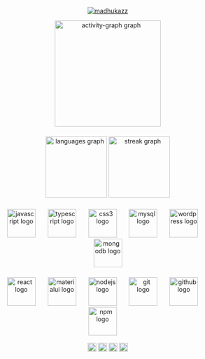 <article class="markdown-body entry-content container-lg f5" itemprop="text"><div align="center" dir="auto">

<p align="center" dir="auto"> <a target="_blank" rel="noopener noreferrer nofollow" href="https://camo.githubusercontent.com/1ff2cf293a7f3c2d5988e64bb78eeb2ace84358fe21e54a3e4e5d3c68c45b35d/68747470733a2f2f6b6f6d617265762e636f6d2f67687076632f3f757365726e616d653d7363617231313039266c6162656c3d50726f66696c65253230766965777326636f6c6f723d306537356236267374796c653d666c6174"><img src="https://camo.githubusercontent.com/1ff2cf293a7f3c2d5988e64bb78eeb2ace84358fe21e54a3e4e5d3c68c45b35d/68747470733a2f2f6b6f6d617265762e636f6d2f67687076632f3f757365726e616d653d7363617231313039266c6162656c3d50726f66696c65253230766965777326636f6c6f723d306537356236267374796c653d666c6174" alt="madhukazz" data-canonical-src="https://komarev.com/ghpvc/?username=madhukazz&amp;label=Profile%20views&amp;color=0e75b6&amp;style=flat" style="max-width: 100%;"></a> </p>

  
  <a target="_blank" rel="noopener noreferrer nofollow" href="https://camo.githubusercontent.com/65b7ae8182fafcd1a33590b34268b5c6cad82fa354d19908c223d95f30d76a2e/68747470733a2f2f6769746875622d726561646d652d61637469766974792d67726170682e76657263656c2e6170702f67726170683f757365726e616d653d4268617468697961507261736164267261646975733d3136267468656d653d67727576626f7826617265613d74727565266f726465723d3526686964655f626f726465723d7472756526686964655f7469746c653d74727565"><img src="https://camo.githubusercontent.com/65b7ae8182fafcd1a33590b34268b5c6cad82fa354d19908c223d95f30d76a2e/68747470733a2f2f6769746875622d726561646d652d61637469766974792d67726170682e76657263656c2e6170702f67726170683f757365726e616d653d4268617468697961507261736164267261646975733d3136267468656d653d67727576626f7826617265613d74727565266f726465723d3526686964655f626f726465723d7472756526686964655f7469746c653d74727565" height="242" alt="activity-graph graph" data-canonical-src="https://github-readme-activity-graph.vercel.app/graph?username=madhukazz&amp;radius=16&amp;theme=gruvbox&amp;area=true&amp;order=5&amp;hide_border=true&amp;hide_title=true" style="max-width: 100%;"></a>
</div>
<h3 dir="auto"></h3>
<div align="center" dir="auto">
  <a target="_blank" rel="noopener noreferrer nofollow" href="https://camo.githubusercontent.com/637f136b7bd4da0c91266832ba9c63e8c8987f5b2255896553eb02ce11e9d4c3/68747470733a2f2f6769746875622d726561646d652d73746174732e76657263656c2e6170702f6170692f746f702d6c616e67733f757365726e616d653d4268617468697961507261736164266c6f63616c653d656e26686964655f7469746c653d74727565266c61796f75743d636f6d7061637426636172645f77696474683d333230266c616e67735f636f756e743d35267468656d653d67727576626f7826686964655f626f726465723d74727565266f726465723d32"><img src="https://camo.githubusercontent.com/637f136b7bd4da0c91266832ba9c63e8c8987f5b2255896553eb02ce11e9d4c3/68747470733a2f2f6769746875622d726561646d652d73746174732e76657263656c2e6170702f6170692f746f702d6c616e67733f757365726e616d653d4268617468697961507261736164266c6f63616c653d656e26686964655f7469746c653d74727565266c61796f75743d636f6d7061637426636172645f77696474683d333230266c616e67735f636f756e743d35267468656d653d67727576626f7826686964655f626f726465723d74727565266f726465723d32" height="140" alt="languages graph" data-canonical-src="https://github-readme-stats.vercel.app/api/top-langs?username=madhukazz&amp;locale=en&amp;hide_title=true&amp;layout=compact&amp;card_width=320&amp;langs_count=5&amp;theme=gruvbox&amp;hide_border=true&amp;order=2" style="max-width: 100%;"></a>
  <a target="_blank" rel="noopener noreferrer nofollow" href="https://camo.githubusercontent.com/4feebd2aa5933a4c13f7e6b53cfbe2a9c127154b96d1e920038aa29d190b5aae/68747470733a2f2f73747265616b2d73746174732e64656d6f6c61622e636f6d3f757365723d4268617468697961507261736164266c6f63616c653d656e266d6f64653d6461696c79267468656d653d67727576626f7826686964655f626f726465723d7472756526626f726465725f7261646975733d35266f726465723d33"><img src="https://camo.githubusercontent.com/4feebd2aa5933a4c13f7e6b53cfbe2a9c127154b96d1e920038aa29d190b5aae/68747470733a2f2f73747265616b2d73746174732e64656d6f6c61622e636f6d3f757365723d4268617468697961507261736164266c6f63616c653d656e266d6f64653d6461696c79267468656d653d67727576626f7826686964655f626f726465723d7472756526626f726465725f7261646975733d35266f726465723d33" height="140" alt="streak graph" data-canonical-src="https://streak-stats.demolab.com?user=madhukazz&amp;locale=en&amp;mode=daily&amp;theme=gruvbox&amp;hide_border=true&amp;border_radius=5&amp;order=3" style="max-width: 100%;"></a>
</div>
<h3 dir="auto"></h3>
<div align="center" dir="auto">
  <a target="_blank" rel="noopener noreferrer nofollow" href="https://camo.githubusercontent.com/16bbe3c62e06c0099a8bd86816b7993b3eb49d8cd21eb74c7bff7db7dc3787b7/68747470733a2f2f63646e2e6a7364656c6976722e6e65742f67682f64657669636f6e732f64657669636f6e2f69636f6e732f6a6176617363726970742f6a6176617363726970742d6f726967696e616c2e737667"><img src="https://camo.githubusercontent.com/16bbe3c62e06c0099a8bd86816b7993b3eb49d8cd21eb74c7bff7db7dc3787b7/68747470733a2f2f63646e2e6a7364656c6976722e6e65742f67682f64657669636f6e732f64657669636f6e2f69636f6e732f6a6176617363726970742f6a6176617363726970742d6f726967696e616c2e737667" height="65" alt="javascript logo" data-canonical-src="https://cdn.jsdelivr.net/gh/devicons/devicon/icons/javascript/javascript-original.svg" style="max-width: 100%;"></a>
  <a target="_blank" rel="noopener noreferrer" href=""><img width="20" style="max-width: 100%;"></a>
  <a target="_blank" rel="noopener noreferrer nofollow" href="https://camo.githubusercontent.com/4478f70ad623b56fecc3f4f26be3bd2cbbfed80dc7d9a1b0492aa60fb79371f6/68747470733a2f2f63646e2e6a7364656c6976722e6e65742f67682f64657669636f6e732f64657669636f6e2f69636f6e732f747970657363726970742f747970657363726970742d6f726967696e616c2e737667"><img src="https://camo.githubusercontent.com/4478f70ad623b56fecc3f4f26be3bd2cbbfed80dc7d9a1b0492aa60fb79371f6/68747470733a2f2f63646e2e6a7364656c6976722e6e65742f67682f64657669636f6e732f64657669636f6e2f69636f6e732f747970657363726970742f747970657363726970742d6f726967696e616c2e737667" height="65" alt="typescript logo" data-canonical-src="https://cdn.jsdelivr.net/gh/devicons/devicon/icons/typescript/typescript-original.svg" style="max-width: 100%;"></a>
  <a target="_blank" rel="noopener noreferrer" href=""><img width="20" style="max-width: 100%;"></a>
  <a target="_blank" rel="noopener noreferrer nofollow" href="https://camo.githubusercontent.com/0da944f181647261c840e34b20ed7e3ca44ddc150869c6ea550cf98d06c81a37/68747470733a2f2f63646e2e6a7364656c6976722e6e65742f67682f64657669636f6e732f64657669636f6e2f69636f6e732f637373332f637373332d6f726967696e616c2e737667"><img src="https://camo.githubusercontent.com/0da944f181647261c840e34b20ed7e3ca44ddc150869c6ea550cf98d06c81a37/68747470733a2f2f63646e2e6a7364656c6976722e6e65742f67682f64657669636f6e732f64657669636f6e2f69636f6e732f637373332f637373332d6f726967696e616c2e737667" height="65" alt="css3 logo" data-canonical-src="https://cdn.jsdelivr.net/gh/devicons/devicon/icons/css3/css3-original.svg" style="max-width: 100%;"></a>
  <a target="_blank" rel="noopener noreferrer" href=""><img width="20" style="max-width: 100%;"></a>
  <a target="_blank" rel="noopener noreferrer nofollow" href="https://camo.githubusercontent.com/5e956ea0943b5a05092e94d7376582051e61fe84af215ad6e35334a2d61b658a/68747470733a2f2f63646e2e6a7364656c6976722e6e65742f67682f64657669636f6e732f64657669636f6e2f69636f6e732f6d7973716c2f6d7973716c2d6f726967696e616c2e737667"><img src="https://camo.githubusercontent.com/5e956ea0943b5a05092e94d7376582051e61fe84af215ad6e35334a2d61b658a/68747470733a2f2f63646e2e6a7364656c6976722e6e65742f67682f64657669636f6e732f64657669636f6e2f69636f6e732f6d7973716c2f6d7973716c2d6f726967696e616c2e737667" height="65" alt="mysql logo" data-canonical-src="https://cdn.jsdelivr.net/gh/devicons/devicon/icons/mysql/mysql-original.svg" style="max-width: 100%;"></a>
  <a target="_blank" rel="noopener noreferrer" href=""><img width="20" style="max-width: 100%;"></a>
  <a target="_blank" rel="noopener noreferrer nofollow" href="https://camo.githubusercontent.com/50b7822f6c9a961506cac1fa40fe780d2672a3bd93a4820a3f48f0175dbec65f/68747470733a2f2f63646e2e6a7364656c6976722e6e65742f67682f64657669636f6e732f64657669636f6e2f69636f6e732f776f726470726573732f776f726470726573732d6f726967696e616c2e737667"><img src="https://camo.githubusercontent.com/50b7822f6c9a961506cac1fa40fe780d2672a3bd93a4820a3f48f0175dbec65f/68747470733a2f2f63646e2e6a7364656c6976722e6e65742f67682f64657669636f6e732f64657669636f6e2f69636f6e732f776f726470726573732f776f726470726573732d6f726967696e616c2e737667" height="65" alt="wordpress logo" data-canonical-src="https://cdn.jsdelivr.net/gh/devicons/devicon/icons/wordpress/wordpress-original.svg" style="max-width: 100%;"></a>
  <a target="_blank" rel="noopener noreferrer" href=""><img width="20" style="max-width: 100%;"></a>
  <a target="_blank" rel="noopener noreferrer nofollow" href="https://camo.githubusercontent.com/20039163b76f7278f3f309c82d7a6f7ab56d560ed0b8f5623805c8399a0ed098/68747470733a2f2f63646e2e6a7364656c6976722e6e65742f67682f64657669636f6e732f64657669636f6e2f69636f6e732f6d6f6e676f64622f6d6f6e676f64622d6f726967696e616c2e737667"><img src="https://camo.githubusercontent.com/20039163b76f7278f3f309c82d7a6f7ab56d560ed0b8f5623805c8399a0ed098/68747470733a2f2f63646e2e6a7364656c6976722e6e65742f67682f64657669636f6e732f64657669636f6e2f69636f6e732f6d6f6e676f64622f6d6f6e676f64622d6f726967696e616c2e737667" height="65" alt="mongodb logo" data-canonical-src="https://cdn.jsdelivr.net/gh/devicons/devicon/icons/mongodb/mongodb-original.svg" style="max-width: 100%;"></a>
</div>
<h3 dir="auto"></h3>
<div align="center" dir="auto">
  <a target="_blank" rel="noopener noreferrer nofollow" href="https://camo.githubusercontent.com/aed5f69c00ea3fd8c8bc70b89d236efae340eb3024526fd11bcba51c80c4aa40/68747470733a2f2f63646e2e6a7364656c6976722e6e65742f67682f64657669636f6e732f64657669636f6e2f69636f6e732f72656163742f72656163742d6f726967696e616c2e737667"><img src="https://camo.githubusercontent.com/aed5f69c00ea3fd8c8bc70b89d236efae340eb3024526fd11bcba51c80c4aa40/68747470733a2f2f63646e2e6a7364656c6976722e6e65742f67682f64657669636f6e732f64657669636f6e2f69636f6e732f72656163742f72656163742d6f726967696e616c2e737667" height="65" alt="react logo" data-canonical-src="https://cdn.jsdelivr.net/gh/devicons/devicon/icons/react/react-original.svg" style="max-width: 100%;"></a>
  <a target="_blank" rel="noopener noreferrer" href=""><img width="20" style="max-width: 100%;"></a>
  <a target="_blank" rel="noopener noreferrer nofollow" href="https://camo.githubusercontent.com/9409b2680c5899cffc5799aeb103346589a25b59d9d5a899f9c93263a16f25ac/68747470733a2f2f63646e2e6a7364656c6976722e6e65742f67682f64657669636f6e732f64657669636f6e2f69636f6e732f6d6174657269616c75692f6d6174657269616c75692d6f726967696e616c2e737667"><img src="https://camo.githubusercontent.com/9409b2680c5899cffc5799aeb103346589a25b59d9d5a899f9c93263a16f25ac/68747470733a2f2f63646e2e6a7364656c6976722e6e65742f67682f64657669636f6e732f64657669636f6e2f69636f6e732f6d6174657269616c75692f6d6174657269616c75692d6f726967696e616c2e737667" height="65" alt="materialui logo" data-canonical-src="https://cdn.jsdelivr.net/gh/devicons/devicon/icons/materialui/materialui-original.svg" style="max-width: 100%;"></a>
    <a target="_blank" rel="noopener noreferrer" href=""><img width="20" style="max-width: 100%;"></a>
  <a target="_blank" rel="noopener noreferrer nofollow" href="https://camo.githubusercontent.com/2cde166000bd4271614ef8c0a7e435af8a087c05f4d5a36f1945663d363bd463/68747470733a2f2f63646e2e6a7364656c6976722e6e65742f67682f64657669636f6e732f64657669636f6e2f69636f6e732f6e6f64656a732f6e6f64656a732d6f726967696e616c2e737667"><img src="https://camo.githubusercontent.com/2cde166000bd4271614ef8c0a7e435af8a087c05f4d5a36f1945663d363bd463/68747470733a2f2f63646e2e6a7364656c6976722e6e65742f67682f64657669636f6e732f64657669636f6e2f69636f6e732f6e6f64656a732f6e6f64656a732d6f726967696e616c2e737667" height="65" alt="nodejs logo" data-canonical-src="https://cdn.jsdelivr.net/gh/devicons/devicon/icons/nodejs/nodejs-original.svg" style="max-width: 100%;"></a>
  <a target="_blank" rel="noopener noreferrer" href=""><img width="20" style="max-width: 100%;"></a>
  <a target="_blank" rel="noopener noreferrer nofollow" href="https://camo.githubusercontent.com/38827655e1ae0e1518d635ad89e8aa46b7f977c795952245c36a2d58064f1803/68747470733a2f2f63646e2e6a7364656c6976722e6e65742f67682f64657669636f6e732f64657669636f6e2f69636f6e732f6769742f6769742d6f726967696e616c2e737667"><img src="https://camo.githubusercontent.com/38827655e1ae0e1518d635ad89e8aa46b7f977c795952245c36a2d58064f1803/68747470733a2f2f63646e2e6a7364656c6976722e6e65742f67682f64657669636f6e732f64657669636f6e2f69636f6e732f6769742f6769742d6f726967696e616c2e737667" height="65" alt="git logo" data-canonical-src="https://cdn.jsdelivr.net/gh/devicons/devicon/icons/git/git-original.svg" style="max-width: 100%;"></a>
  <a target="_blank" rel="noopener noreferrer" href=""><img width="20" style="max-width: 100%;"></a>
  <a target="_blank" rel="noopener noreferrer nofollow" href="https://camo.githubusercontent.com/e245c978ad271d30dcbfa637b0aad42d3532c5fa467a778e01c2210ed6c5ef81/68747470733a2f2f63646e2e6a7364656c6976722e6e65742f67682f64657669636f6e732f64657669636f6e2f69636f6e732f6769746875622f6769746875622d6f726967696e616c2e737667"><img src="https://camo.githubusercontent.com/e245c978ad271d30dcbfa637b0aad42d3532c5fa467a778e01c2210ed6c5ef81/68747470733a2f2f63646e2e6a7364656c6976722e6e65742f67682f64657669636f6e732f64657669636f6e2f69636f6e732f6769746875622f6769746875622d6f726967696e616c2e737667" height="65" alt="github logo" data-canonical-src="https://cdn.jsdelivr.net/gh/devicons/devicon/icons/github/github-original.svg" style="max-width: 100%;"></a>
  <a target="_blank" rel="noopener noreferrer" href=""><img width="20" style="max-width: 100%;"></a>
  <a target="_blank" rel="noopener noreferrer nofollow" href="https://camo.githubusercontent.com/ceb1cf84ef4729e7a2f0414c57c47ac8563ed1c43fd10475a5d706f6b0f76896/68747470733a2f2f63646e2e6a7364656c6976722e6e65742f67682f64657669636f6e732f64657669636f6e2f69636f6e732f6e706d2f6e706d2d6f726967696e616c2d776f72646d61726b2e737667"><img src="https://camo.githubusercontent.com/ceb1cf84ef4729e7a2f0414c57c47ac8563ed1c43fd10475a5d706f6b0f76896/68747470733a2f2f63646e2e6a7364656c6976722e6e65742f67682f64657669636f6e732f64657669636f6e2f69636f6e732f6e706d2f6e706d2d6f726967696e616c2d776f72646d61726b2e737667" height="65" alt="npm logo" data-canonical-src="https://cdn.jsdelivr.net/gh/devicons/devicon/icons/npm/npm-original-wordmark.svg" style="max-width: 100%;"></a>
  <a target="_blank" rel="noopener noreferrer" href=""><img width="20" style="max-width: 100%;"></a>
</div>

<p align="center">
<a href="https://twitter.com/madhukaz" target="blank"><img align="center" src="https://raw.githubusercontent.com/rahuldkjain/github-profile-readme-generator/master/src/images/icons/Social/twitter.svg" alt="madhukazz" height="20" width="20" /></a>
<a href="https://linkedin.com/in/madhukadilshan" target="blank"><img align="center" src="https://raw.githubusercontent.com/rahuldkjain/github-profile-readme-generator/master/src/images/icons/Social/linked-in-alt.svg" alt="madhukadilshan" height="20" width="20" /></a>
<a href="https://fb.com/madhukadilshan.me" target="blank"><img align="center" src="https://raw.githubusercontent.com/rahuldkjain/github-profile-readme-generator/master/src/images/icons/Social/facebook.svg" alt="madhukadilshan.me" height="20" width="20" /></a>
<a href="https://instagram.com/madhuka___" target="blank"><img align="center" src="https://raw.githubusercontent.com/rahuldkjain/github-profile-readme-generator/master/src/images/icons/Social/instagram.svg" alt="madhuka___" height="20" width="20" /></a>
</p>


</article>
